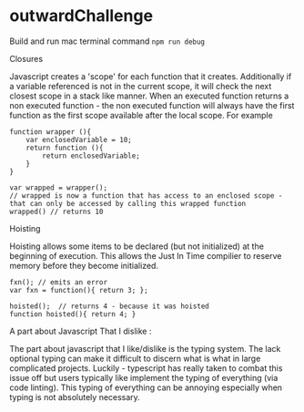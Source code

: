 # outwardChallenge

Build and run mac terminal command 
```npm run debug```

Closures

Javascript creates a 'scope' for each function that it creates.  Additionally if a variable referenced is not in the current scope, it will check the next closest scope in a stack like manner.  When an executed function returns a non executed function - the non executed function will always have the first function as the first scope available after the local scope.  For example

```
function wrapper (){
    var enclosedVariable = 10;
    return function (){
        return enclosedVariable;
    }
}

var wrapped = wrapper();
// wrapped is now a function that has access to an enclosed scope - that can only be accessed by calling this wrapped function
wrapped() // returns 10
```

Hoisting

Hoisting allows some items to be declared (but not initialized) at the beginning of execution.  This allows the Just In Time compilier to reserve memory before they become initialized.
```
fxn(); // emits an error
var fxn = function(){ return 3; };
```
```
hoisted();  // returns 4 - because it was hoisted
function hoisted(){ return 4; }
```


A part about Javascript That I dislike :

The part about javascript that I like/dislike is the typing system.  The lack optional typing can make it difficult to 
discern what is what in large complicated projects.  Luckily - typescript has really taken to combat this issue off but users typically like implement the typing of everything  (via code linting).  This typing of everything can be annoying especially when typing is not absolutely necessary.

